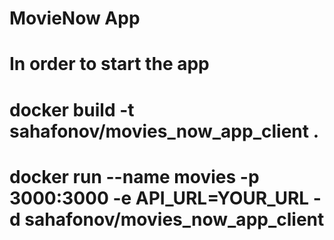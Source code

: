 # MovieNow App

# In order to start the app


#  docker build  -t sahafonov/movies_now_app_client . 

# docker run --name movies -p 3000:3000 -e API_URL=YOUR_URL -d sahafonov/movies_now_app_client
